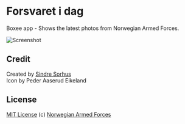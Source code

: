# Forsvaret i dag
Boxee app - Shows the latest photos from Norwegian Armed Forces.

![Screenshot](https://github.com/sindresorhus/Forsvaretidag-Boxee/raw/master/screenshot.png)

## Credit
Created by [Sindre Sorhus](http://sindresorhus.com)  
Icon by Peder Aaserud Eikeland

## License
[MIT License](http://en.wikipedia.org/wiki/MIT_License)
(c) [Norwegian Armed Forces](http://mil.no)